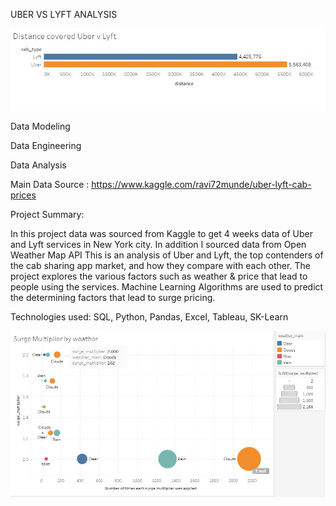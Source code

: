 UBER VS LYFT ANALYSIS

![](https://github.com/lquasem/Uber-vs-Lyft-Data-Analysis/blob/master/New%20folder/Distance.jpg)


Data Modeling


Data Engineering


Data Analysis

Main Data Source : https://www.kaggle.com/ravi72munde/uber-lyft-cab-prices

Project Summary: 

In this project data was sourced from Kaggle to get 4 weeks data of Uber and Lyft services in New York city.
In addition I sourced data from Open Weather Map API
This is an analysis of Uber and Lyft, the top contenders of the cab sharing app market, and how they compare with each other. The project explores the various factors such as weather & price that lead to people using the services. Machine Learning Algorithms are used to predict the determining factors that lead to surge pricing.

Technologies used: SQL, Python, Pandas, Excel, Tableau, SK-Learn


![](https://github.com/lquasem/Uber-vs-Lyft-Data-Analysis/blob/master/New%20folder/surge_weather.JPG)
